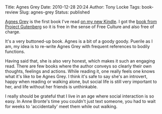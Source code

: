 Title: Agnes Grey
Date: 2010-12-28 20:24
Author: Tony Locke
Tags: book-review
Slug: agnes-grey
Status: published

[Agnes Grey](http://en.wikipedia.org/wiki/Agnes_Grey) is the first book I've read [on my new Kindle]({filename}/blogger/kindle-for-christmas.md). I got the [book from Project Gutenberg](http://www.gutenberg.org/ebooks/767) so it is free in the sense of Free Culture and also free of charge.

It's a very buttoned-up book. Agnes is a bit of a goody goody. Puerile as I am, my idea is to re-write Agnes Grey with frequent references to bodily functions.

Having said that, she is also very honest, which makes it such an engaging read. There are few books where the author conveys so clearly their own thoughts, feelings and actions. While reading it, one really feels one knows what it's like to be Agnes Grey. I think it's safe to say she's an introvert, happy when reading or walking alone, but social life is still very important to her, and life without her friends is unthinkable.

I really should be grateful that I live in an age where social interaction is so easy. In Anne Bronte's time you couldn't just text someone, you had to wait for weeks to 'accidentally' meet them while out walking.
